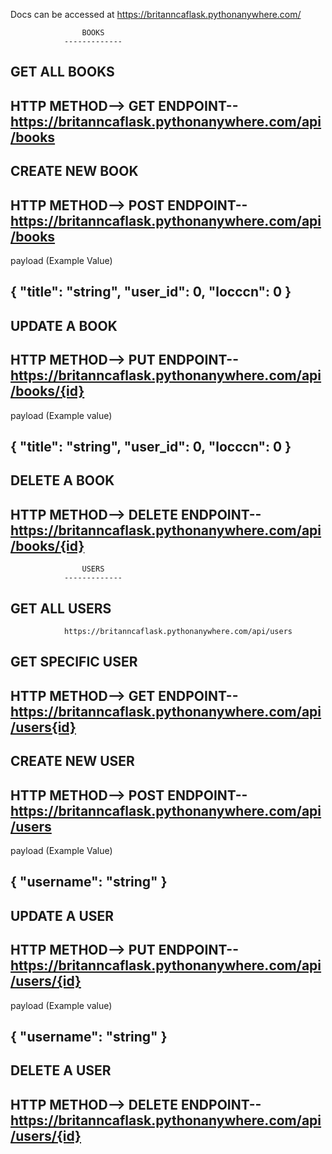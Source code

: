 Docs can be accessed at https://britanncaflask.pythonanywhere.com/

                    BOOKS
                -------------
GET ALL BOOKS
--------------
HTTP METHOD--> GET
ENDPOINT--
https://britanncaflask.pythonanywhere.com/api/books
---------------------------------------------------

CREATE NEW BOOK
---------------
HTTP METHOD--> POST
ENDPOINT--
https://britanncaflask.pythonanywhere.com/api/books
---------------------------------------------------

payload (Example Value)

{
  "title": "string",
  "user_id": 0,
  "locccn": 0
}
----------------------

UPDATE A BOOK
-------------
HTTP METHOD--> PUT
ENDPOINT--
https://britanncaflask.pythonanywhere.com/api/books/{id}
---------------------------------------------------------

payload (Example value)

{
  "title": "string",
  "user_id": 0,
  "locccn": 0
}
--------------------

DELETE A BOOK
-------------
HTTP METHOD--> DELETE 
ENDPOINT--
https://britanncaflask.pythonanywhere.com/api/books/{id}
--------------------------------------------------------

                    USERS
                -------------
GET ALL USERS
--------------
                https://britanncaflask.pythonanywhere.com/api/users

GET SPECIFIC USER
-----------------
HTTP METHOD--> GET
ENDPOINT--
https://britanncaflask.pythonanywhere.com/api/users{id}
-------------------------------------------------------

CREATE NEW USER
---------------
HTTP METHOD--> POST
ENDPOINT--
https://britanncaflask.pythonanywhere.com/api/users
---------------------------------------------------        

payload (Example Value)

{
  "username": "string"
}
---------------------

UPDATE A USER
-------------
HTTP METHOD--> PUT
ENDPOINT--
https://britanncaflask.pythonanywhere.com/api/users/{id}
---------------------------------------------------------

payload (Example value)

{
  "username": "string"
}
----------------------

DELETE A USER
-------------
HTTP METHOD--> DELETE 
ENDPOINT--
https://britanncaflask.pythonanywhere.com/api/users/{id}
--------------------------------------------------------
